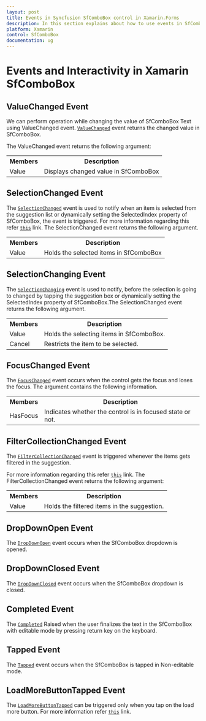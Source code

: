 ```yaml
---
layout: post
title: Events in Syncfusion SfComboBox control in Xamarin.Forms
description: In this section explains about how to use events in SfComboBox control (Xamarin.Forms)
platform: Xamarin
control: SfComboBox
documentation: ug
---
```


# Events and Interactivity in Xamarin SfComboBox

## ValueChanged Event

We can perform operation while changing the value of SfComboBox Text using ValueChanged event. [`ValueChanged`](https://help.syncfusion.com/cr/xamarin/Syncfusion.XForms.ComboBox.SfComboBox.ValueChangedEventHandler.html) event returns the changed value in SfComboBox.

The ValueChanged event returns the following argument:

<table>
<tr>
<th>Members</th>
<th>Description</th>
</tr>
<tr>
<td>Value</td>
<td>Displays changed value in SfComboBox</td>
</tr>
</table>

## SelectionChanged Event

The [`SelectionChanged`](https://help.syncfusion.com/cr/xamarin/Syncfusion.XForms.ComboBox.SfComboBox.SelectionChangedEventHandler.html) event is used to notify when an item is selected from the suggestion list or dynamically setting the SelectedIndex property of SfComboBox, the event is triggered. For more information regarding this refer [`this`](https://help.syncfusion.com/xamarin/combobox/retrieving-selected-values?cs-save-lang=1&cs-lang=csharp) link. The SelectionChanged event returns the following argument.

<table>
<tr>
<th>Members</th>
<th>Description</th>
</tr>
<tr>
<td>Value</td>
<td>Holds the selected items in SfComboBox</td>
</tr>
</table>

## SelectionChanging Event

The [`SelectionChanging`](https://help.syncfusion.com/cr/xamarin/Syncfusion.XForms.ComboBox.SfComboBox.SelectionChangingEventHandler.html) event is used to notify, before the selection is going to changed by tapping the suggestion box or dynamically setting the SelectedIndex property of SfComboBox.The SelectionChanged event returns the following argument.

<table>
<tr>
<th>Members</th>
<th>Description</th>
</tr>
<tr>
<td>Value</td>
<td>Holds the selecting items in SfComboBox.</td>
</tr>
<tr>
<td>Cancel</td>
<td>Restricts the item to be selected.</td>
</tr>
</table>

## FocusChanged Event

The [`FocusChanged`](https://help.syncfusion.com/cr/xamarin/Syncfusion.XForms.ComboBox.SfComboBox.FocusEventHandler.html) event occurs when the control gets the focus and loses the focus. The argument contains the following information.

<table>
<tr>
<th>Members</th>
<th>Description</th>
</tr>
<tr>
<td>HasFocus</td>
<td>Indicates whether the control is in focused state or not.</td>
</tr>
</table>

## FilterCollectionChanged Event

The [`FilterCollectionChanged`](https://help.syncfusion.com/cr/xamarin/Syncfusion.XForms.ComboBox.SfComboBox.FilterCollectionChangedEventHandler.html) event is triggered whenever the items gets filtered in the suggestion.

For more information regarding this refer [`this`](https://help.syncfusion.com/xamarin/combobox/dealing-with-suggestion-box?cs-save-lang=1&cs-lang=csharp) link. The FilterCollectionChanged event returns the following argument:

<table>
<tr>
<th>Members</th>
<th>Description</th>
</tr>
<tr>
<td>Value</td>
<td>Holds the filtered items in the suggestion.</td>
</tr>
</table>

## DropDownOpen Event

The [`DropDownOpen`](https://help.syncfusion.com/cr/xamarin/Syncfusion.XForms.ComboBox.SfComboBox.DropDownOpenEventHandler.html) event occurs when the SfComboBox dropdown is opened.

## DropDownClosed Event

The [`DropDownClosed`](https://help.syncfusion.com/cr/xamarin/Syncfusion.XForms.ComboBox.SfComboBox.DropDownClosedEventHandler.html) event occurs when the SfComboBox dropdown is closed.

## Completed Event

The [`Completed`](https://help.syncfusion.com/cr/xamarin/Syncfusion.XForms.ComboBox.SfComboBox.CompletedEventHandler.html) Raised when the user finalizes the text in the SfComboBox with editable mode by pressing return key on the keyboard.

## Tapped Event

The [`Tapped`](https://help.syncfusion.com/cr/xamarin/Syncfusion.XForms.ComboBox.SfComboBox.html#Syncfusion_XForms_ComboBox_SfComboBox_Tapped) event occurs when the SfComboBox is tapped in Non-editable mode.

## LoadMoreButtonTapped Event

The [`LoadMoreButtonTapped`](https://help.syncfusion.com/cr/xamarin/Syncfusion.XForms.ComboBox.SfComboBox.html#Syncfusion_XForms_ComboBox_SfComboBox_LoadMoreButtonTapped) can be triggered only when you tap on the load more button. For more information refer [`this`](https://help.syncfusion.com/xamarin/combobox/maximum-display-item-with-expander#load-more-button-tapped-event) link.